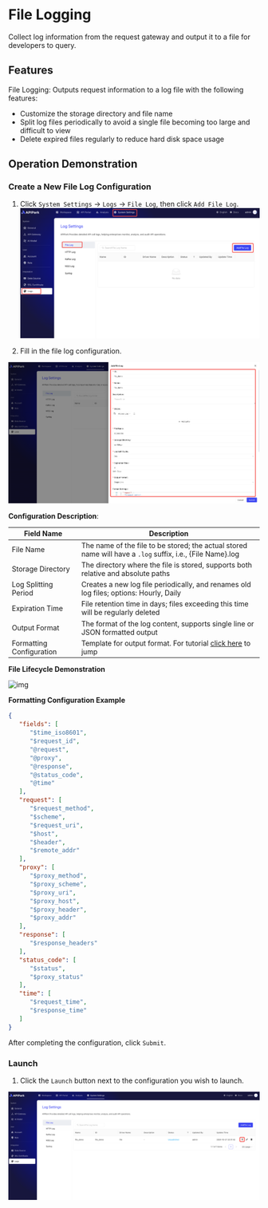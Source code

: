 # File Logging

Collect log information from the request gateway and output it to a file for developers to query.

## Features

File Logging: Outputs request information to a log file with the following features:

* Customize the storage directory and file name
* Split log files periodically to avoid a single file becoming too large and difficult to view
* Delete expired files regularly to reduce hard disk space usage

## Operation Demonstration

### Create a New File Log Configuration

1. Click `System Settings` -> `Logs` -> `File Log`, then click `Add File Log`.
![](images/2024-10-27/6e7b1882deeaa54d04707f7b6837a86918b368c297b5d35f634ef87c52dc4072.png)  


2. Fill in the file log configuration.

![](images/2024-10-27/a509fb623955445b04e898b407ea5f99ce152fc44661c6ecaeb7c2d57b3ffe0b.png)  


**Configuration Description**:

| Field Name      | Description                                                                 |
| --------------- | --------------------------------------------------------------------------- |
| File Name       | The name of the file to be stored; the actual stored name will have a `.log` suffix, i.e., \{File Name\}.log |
| Storage Directory | The directory where the file is stored, supports both relative and absolute paths |
| Log Splitting Period | Creates a new log file periodically, and renames old log files; options: Hourly, Daily |
| Expiration Time | File retention time in days; files exceeding this time will be regularly deleted |
| Output Format   | The format of the log content, supports single line or JSON formatted output |
| Formatting Configuration | Template for output format. For tutorial [click here](https://help.apinto.com/docs/formatter) to jump |

**File Lifecycle Demonstration**

![img](http://data.eolinker.com/course/tgLQMA27ce951803c9e4c6ab3c82a899863c86f86624e01.png)

**Formatting Configuration Example**

```json
{
   "fields": [
      "$time_iso8601",
      "$request_id",
      "@request",
      "@proxy",
      "@response",
      "@status_code",
      "@time"
   ],
   "request": [
      "$request_method",
      "$scheme",
      "$request_uri",
      "$host",
      "$header",
      "$remote_addr"
   ],
   "proxy": [
      "$proxy_method",
      "$proxy_scheme",
      "$proxy_uri",
      "$proxy_host",
      "$proxy_header",
      "$proxy_addr"
   ],
   "response": [
      "$response_headers"
   ],
   "status_code": [
      "$status",
      "$proxy_status"
   ],
   "time": [
      "$request_time",
      "$response_time"
   ]
}
```

After completing the configuration, click `Submit`.

### Launch

1. Click the `Launch` button next to the configuration you wish to launch.

![](images/2024-10-27/05a9a722c4dd14850c93058f6f8d0afa08b6f43b49e0f7bb0cf08c307962f792.png)  